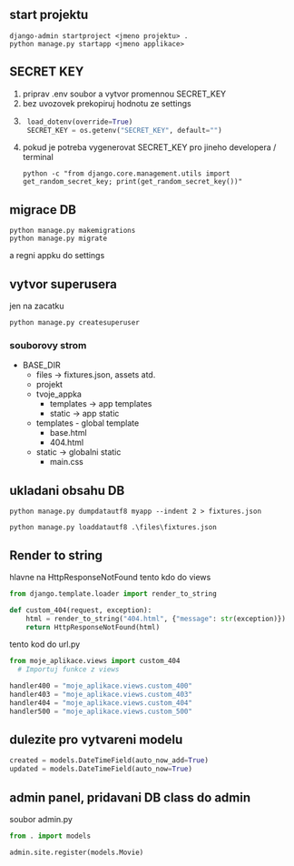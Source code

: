  ## start projektu
 ```shell
 django-admin startproject <jmeno projektu> . 
 python manage.py startapp <jmeno applikace>
 ```
## SECRET KEY
1. priprav .env soubor a vytvor promennou SECRET_KEY
2. bez uvozovek prekopiruj hodnotu ze settings
3. ```python
    load_dotenv(override=True)
    SECRET_KEY = os.getenv("SECRET_KEY", default="")
    ```
4. pokud je potreba vygenerovat SECRET_KEY pro jineho developera / terminal
    ```shell
    python -c "from django.core.management.utils import get_random_secret_key; print(get_random_secret_key())"
    ```

## migrace DB
```shell
python manage.py makemigrations
python manage.py migrate
```
a regni appku do settings
## vytvor superusera
jen na zacatku
```shell
python manage.py createsuperuser
```

### souborovy strom
- BASE_DIR
    - files -> fixtures.json, assets atd.
    - projekt
    - tvoje_appka
        - templates -> app templates
        - static -> app static
    - templates - global template
       - base.html
       - 404.html
    - static -> globalni static
        - main.css

## ukladani obsahu DB
```shell
python manage.py dumpdatautf8 myapp --indent 2 > fixtures.json

python manage.py loaddatautf8 .\files\fixtures.json
 ```

## Render to string
hlavne na HttpResponseNotFound
tento kdo do views
```python
from django.template.loader import render_to_string

def custom_404(request, exception):
    html = render_to_string("404.html", {"message": str(exception)})
    return HttpResponseNotFound(html)
```
tento kod do url.py
```python
from moje_aplikace.views import custom_404
  # Importuj funkce z views

handler400 = "moje_aplikace.views.custom_400"
handler403 = "moje_aplikace.views.custom_403"
handler404 = "moje_aplikace.views.custom_404"
handler500 = "moje_aplikace.views.custom_500"
```


## dulezite pro vytvareni modelu
```python
created = models.DateTimeField(auto_now_add=True)
updated = models.DateTimeField(auto_now=True)
```

## admin panel, pridavani DB class do admin
soubor admin.py
```python
from . import models

admin.site.register(models.Movie)
```